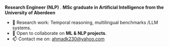 **Research Engineer (NLP)** . **MSc graduate in Artificial Intelligence from the University of Aberdeen**
- 🌱 Research work: Temporal reasoning, multilingual benchmarks /LLM systems.
- 💞️ Open to collaborate on **ML & NLP projects**.
- 📫 Contact me on: ahmadk230@yahoo.com
